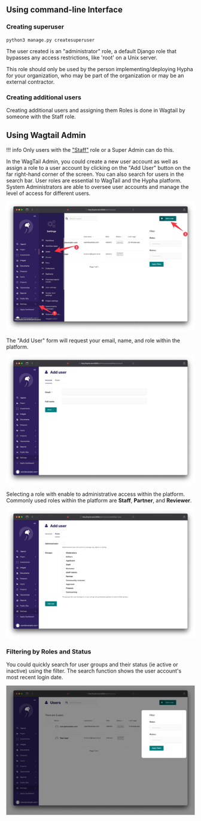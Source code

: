 ## Using command-line Interface

### Creating superuser

```
python3 manage.py createsuperuser
```

The user created is an "administrator" role, a default Django role that bypasses any access restrictions, like 'root' on a Unix server.

This role should only be used by the person implementing/deploying Hypha for your organization, who may be part of the organization or may be an external contractor.

### Creating additional users

Creating additional users and assigning them Roles is done in Wagtail by someone with the Staff role.

## Using Wagtail Admin

!!! info
    Only users with the ["Staff"](../references/user-roles.md#staff) role or a Super Admin can do this.

In the WagTail Admin, you could create a new user account as well as assign a role to a user account by clicking on the "Add User" button on the far right-hand corner of the screen. You can also search for users in the search bar. User roles are essential to WagTail and the Hypha platform. System Administrators are able to oversee user accounts and manage the level of access for different users. 

![](/assets/manage_user-nav.jpg)

The "Add User" form will request your email, name, and role within the platform.

![](/assets/manage_user-add-user.jpg)

Selecting a role with enable to administrative access within the platform. Commonly used roles within the platform are **Staff**, **Partner**, and **Reviewer**.

![](/assets/manage_user-update-group.jpg)


### Filtering by Roles and Status

You could quickly search for user groups and their status (ie active or inactive) using the filter. The search function shows the user account's most recent login date. 

![](/assets/manage_user-apply-filter.jpg)
